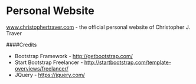 # Personal Website  
www.christophertraver.com - the official personal website of Christopher J. Traver

####Credits
* Bootstrap Framework - http://getbootstrap.com/
* Start Bootstrap Freelancer - http://startbootstrap.com/template-overviews/freelancer/
* JQuery - https://jquery.com/

